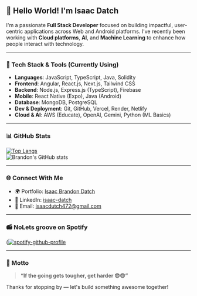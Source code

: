 ## 👋 Hello World! I'm Isaac Datch

I'm a passionate **Full Stack Developer** focused on building impactful, user-centric applications across Web and Android platforms. I’ve recently been working with **Cloud platforms**, **AI**, and **Machine Learning** to enhance how people interact with technology.

---

### 🚀 Tech Stack & Tools (Currently Using)

- **Languages**: JavaScript, TypeScript, Java, Solidity
- **Frontend**: Angular, React.js, Next.js, Tailwind CSS
- **Backend**: Node.js, Express.js (TypeScript), Firebase
- **Mobile**: React Native (Expo), Java (Android)
- **Database**: MongoDB, PostgreSQL
- **Dev & Deployment**: Git, GitHub, Vercel, Render, Netlify
- **Cloud & AI**: AWS (Educate), OpenAI, Gemini, Python (ML Basics)

---
### 📊 GitHub Stats

[![Top Langs](https://github-readme-stats.vercel.app/api/top-langs/?username=brandon-isaac&layout=pie)](https://github.com/brandon-isaac/github-readme-stats)  
![Brandon's GitHub stats](https://github-readme-stats.vercel.app/api?username=brandon-isaac&show_icons=true&theme=tokyonight&hide_rank=true)

---
### 🌐 Connect With Me

- 🌍 Portfolio: [Isaac Brandon Datch](https://portfolio-sage-iota-27.vercel.app/)
- 💼 LinkedIn: [isaac-datch](https://www.linkedin.com/in/isaac-datch-947067288/)
- 📧 Email: isaacdutch472@gmail.com

---

### 📻 NoLets groove on Spotify
([![spotify-github-profile](https://spotify-github-profile.kittinanx.com/api/view?uid=31frm3rqq5v4m6jqzhj5nqlsrlvm&cover_image=true&theme=default&show_offline=false&background_color=121212&interchange=true)](https://github.com/kittinan/spotify-github-profile)

---
### 💬 Motto
> **“If the going gets tougher, get harder 😎😎”**

Thanks for stopping by — let's build something awesome together!
